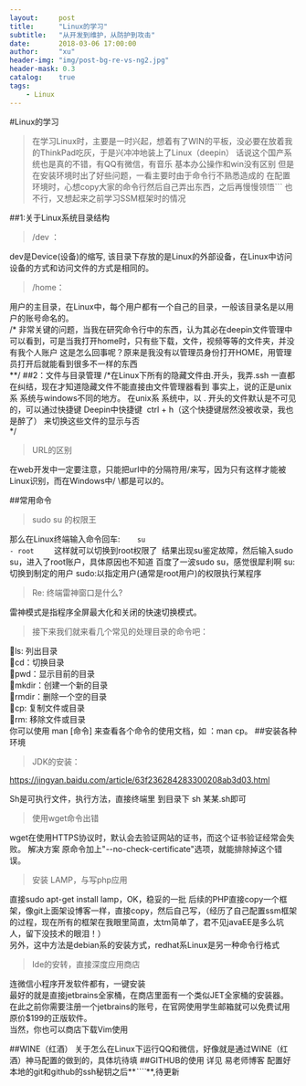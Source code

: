 ```yaml
---
layout:     post
title:      "Linux的学习"
subtitle:   "从开发到维护，从防护到攻击"
date:       2018-03-06 17:00:00
author:     "xu"
header-img: "img/post-bg-re-vs-ng2.jpg"
header-mask: 0.3
catalog:    true
tags:
    - Linux
---
```

#Linux的学习
>在学习Linux时，主要是一时兴起，想着有了WIN的平板，没必要在放着我的ThinkPad吃灰，于是兴冲冲地装上了Linux（deepin）
话说这个国产系统也是真的不错，有QQ有微信，有音乐
基本办公操作和win没有区别
但是在安装环境时出了好些问题，一看主要时由于命令行不熟悉造成的
在配置环境时，心想copy大家的命令行然后自己弄出东西，之后再慢慢领悟```
也不行，又想起来之前学习SSM框架时的情况


##1:关于Linux系统目录结构


>/dev ：

dev是Device(设备)的缩写, 该目录下存放的是Linux的外部设备，在Linux中访问设备的方式和访问文件的方式是相同的。
>/home：

用户的主目录，在Linux中，每个用户都有一个自己的目录，一般该目录名是以用户的账号命名的。<br>
/* 非常关键的问题，当我在研究命令行中的东西，认为其必在deepin文件管理中可以看到，可是当我打开home时，只有些下载，文件，视频等等的文件夹，并没有我个人账户
这是怎么回事呢？原来是我没有以管理员身份打开HOME，用管理员打开后就能看到很多不一样的东西<br>**/
##2：文件与目录管理
/*在Linux下所有的隐藏文件由.开头，我弄.ssh 一直都在纠结，现在才知道隐藏文件不能直接由文件管理器看到
事实上，说的正是unix系 系统与windows不同的地方。
在unix系 系统中，以 . 开头的文件默认是不可见的，可以通过快捷键 
Deepin中快捷键  ctrl + h（这个快捷键居然没被收录，我也是醉了）
来切换这些文件的显示与否<br>
*/<br>
>URL的区别

在web开发中一定要注意，只能把url中的分隔符用/来写，因为只有这样才能被Linux识别，而在Windows中/  \都是可以的。

##常用命令
>sudo su 的权限王

那么在Linux终端输入命令回车: 　<code>　su - root </code>　　这样就可以切换到root权限了 
结果出现su鉴定故障，然后输入sudo su，进入了root账户，具体原因也不知道
百度了一波sudo su，感觉很犀利啊
su:切换到制定的用户 sudo:以指定用户(通常是root用户)的权限执行某程序

>Re: 终端雷神窗口是什么?

雷神模式是指程序全屏最大化和关闭的快速切换模式。

>接下来我们就来看几个常见的处理目录的命令吧：

ls: 列出目录<br>
cd：切换目录<br>
pwd：显示目前的目录<br>
mkdir：创建一个新的目录<br>
rmdir：删除一个空的目录<br>
cp: 复制文件或目录<br>
rm: 移除文件或目录<br>
你可以使用 man [命令] 来查看各个命令的使用文档，如 ：man cp。
##安装各种环境

>JDK的安装：

https://jingyan.baidu.com/article/63f236284283300208ab3d03.html

Sh是可执行文件，执行方法，直接终端里 到目录下 sh 某某.sh即可


>使用wget命令出错

wget在使用HTTPS协议时，默认会去验证网站的证书，而这个证书验证经常会失败。
解决方案
原命令加上"--no-check-certificate"选项，就能排除掉这个错误。


>安装 LAMP，与写php应用

直接sudo apt-get  install   lamp，OK，稳妥的一批
后续的PHP直接copy一个框架，像git上面架设博客一样，直接copy，然后自己写，（经历了自己配置ssm框架的过程，现在所有的框架在我眼里简直，太tm简单了，君不见javaEE是多么坑人，留下没技术的眼泪！）<br>
另外，这中方法是debian系的安装方式，redhat系Linux是另一种命令行格式
>Ide的安转，直接深度应用商店

连微信小程序开发软件都有，一键安装<br>
最好的就是直接jetbrains全家桶，在商店里面有一个类似JET全家桶的安装器。
在此之前你需要注册一个jetbrains的账号，在官网使用学生邮箱就可以免费试用原价$199的正版软件。<br>
当然，你也可以商店下载Vim使用

##WINE（红酒）
关于怎么在Linux下运行QQ和微信，好像就是通过WINE（红酒）神马配置的做到的，具体坑待填
##GITHUB的使用
详见 易老师博客 
配置好本地的git和github的ssh秘钥之后**_````_**,待更新
